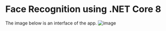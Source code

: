 # Face Recognition using .NET Core 8
The image below is an interface of the app.
![image](https://github.com/baoxelo/FaceRecognition/assets/132845642/49d6e773-beb3-4f7f-a971-76a00598271e)


